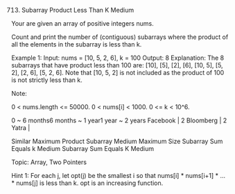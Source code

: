 713. Subarray Product Less Than K
Medium

Your are given an array of positive integers nums.

Count and print the number of (contiguous) subarrays where the product of all the elements in the subarray is less than k.

Example 1:
Input: nums = [10, 5, 2, 6], k = 100
Output: 8
Explanation: The 8 subarrays that have product less than 100 are: [10], [5], [2], [6], [10, 5], [5, 2], [2, 6], [5, 2, 6].
Note that [10, 5, 2] is not included as the product of 100 is not strictly less than k.

Note:

0 < nums.length <= 50000.
0 < nums[i] < 1000.
0 <= k < 10^6.

0 ~ 6 months6 months ~ 1 year1 year ~ 2 years
Facebook | 2 Bloomberg | 2 Yatra |

Similar
Maximum Product Subarray Medium
Maximum Size Subarray Sum Equals k Medium
Subarray Sum Equals K Medium

Topic: Array, Two Pointers

Hint 1:
For each j, let opt(j) be the smallest i so that nums[i] * nums[i+1] * ... * nums[j] is less than k. opt is an increasing function.

